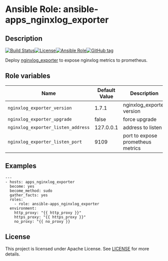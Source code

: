 # Ansible Role: ansible-apps_nginxlog_exporter

## Description

[![Build Status](https://travis-ci.com/lotusnoir/ansible-apps_nginxlog_exporter.svg?branch=master)](https://travis-ci.com/lotusnoir/ansible-apps_nginxlog_exporter)[![License](https://img.shields.io/badge/license-MIT%20License-brightgreen.svg)](https://opensource.org/licenses/MIT)[![Ansible Role](https://img.shields.io/badge/ansible%20role-apps__nginxlog_exporter-blue)](https://galaxy.ansible.com/lotusnoir/ansible-apps_nginxlog_exporter/)[![GitHub tag](https://img.shields.io/badge/version-latest-blue)](https://github.com/lotusnoir/ansible-apps_nginxlog_exporter/tags)

Deploy [nginxlog_exporter](https://github.com/martin-helmich/prometheus-nginxlog-exporter/) to expose nginxlog metrics to prometheus.

## Role variables

| Name           | Default Value | Description                        |
| -------------- | ------------- | -----------------------------------|
| `nginxlog_exporter_version` | 1.7.1 | nginxlog_exporter version |
| `nginxlog_exporter_upgrade` | false | force upgrade |
| `nginxlog_exporter_listen_address` | 127.0.0.1 | address to listen |
| `nginxlog_exporter_listen_port` | 9109 | port to expose prometheus metrics |

## Examples

	---
	- hosts: apps_nginxlog_exporter
	  become: yes
	  become_method: sudo
	  gather_facts: yes
	  roles:
	    - role: ansible-apps_nginxlog_exporter
	  environment: 
	    http_proxy: "{{ http_proxy }}"
	    https_proxy: "{{ https_proxy }}"
	    no_proxy: "{{ no_proxy }}

## License

This project is licensed under Apache License. See [LICENSE](/LICENSE) for more details.
